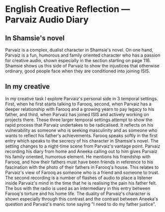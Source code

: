 # English Creative Reflection — Parvaiz Audio Diary 
## In Shamsie's novel
Parvaiz is a complex, dualist character in Shamsie's novel. On one hand, Parvaiz is a fun, humorous and family oriented character who has a passion for creative audio, shown especially in the section starting on page 116. Shamsie shows us this side of Parvaiz to show the injustices that otherwise ordinary, good people face when they are conditioned into joining ISIS. 
## In my creative
In my creative task I explore Parvaiz's personal side in 3 temporal settings. First, when he first starts talking to Farooq, second, when Parvaiz has a deeper relationship with Farooq and a growing yearn to pay legacy to his father, and third, when Parvaiz has joined ISIS and actively working on projects there. These three larger temporal settings attempt to show the rapid process that Parvaiz undertakes to be radicalised. It reflects on his vulnerability as someone who is seeking masculinity and as someone who wants to reflect his father's achievements. Farooq speaks softly in the first entry which speaks to the secrecy of his character in Shamsie's novel. The setting changes to a night-time scene from Parvaiz's vantage point. Parvaiz recording his diary from home and Aneeka calling out to him gives Parvaiz his family oriented, humorous element. He mentions his friendship with Farooq, and how their fathers must have been friends in reference to his fascination with the photo of their fathers in Farooq's house. This relates to Parvaiz's view of Farooq as someone who is a friend and someone to trust. The second recording is a number of flashes of audio to place a listener inside Parvaiz's mind in the time that he is realising the pain his father felt. The bus with the radio is used as an intermediary in this entry between Farooq's torture and his home life. The duality of Parvaiz's character is shown especially through this contrast and the contrast between Aneeka's question and Parvaiz's manic tone saying "I need to do my father justice". 